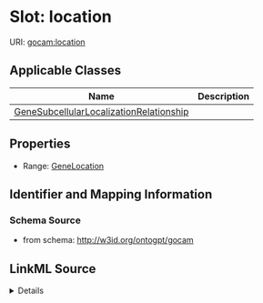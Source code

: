 # Slot: location

URI: [gocam:location](http://w3id.org/ontogpt/gocam/location)



<!-- no inheritance hierarchy -->




## Applicable Classes

| Name | Description |
| --- | --- |
[GeneSubcellularLocalizationRelationship](GeneSubcellularLocalizationRelationship.md) | 






## Properties

* Range: [GeneLocation](GeneLocation.md)







## Identifier and Mapping Information







### Schema Source


* from schema: http://w3id.org/ontogpt/gocam




## LinkML Source

<details>
```yaml
name: location
from_schema: http://w3id.org/ontogpt/gocam
rank: 1000
alias: location
domain_of:
- GeneSubcellularLocalizationRelationship
range: GeneLocation

```
</details>